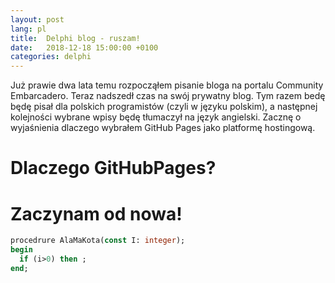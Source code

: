 ```yaml
---
layout: post
lang: pl
title:  Delphi blog - ruszam!
date:   2018-12-18 15:00:00 +0100
categories: delphi
---
```

Już prawie dwa lata temu rozpocząłem pisanie bloga na portalu Community Embarcadero. Teraz nadszedł czas na swój prywatny blog. Tym razem bedę będę pisał dla polskich programistów (czyli w języku polskim), a następnej kolejności wybrane wpisy będę tłumaczył na język angielski. Zacznę o wyjaśnienia dlaczego wybrałem GitHub Pages jako platformę hostingową.

# Dlaczego GitHubPages?


# Zaczynam od nowa!


```pascal
procedrure AlaMaKota(const I: integer);
begin
  if (i>0) then ;
end;
```
